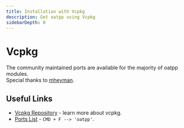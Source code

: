 ```yaml
---
title: Installation with Vcpkg
description: Get oatpp using Vcpkg
sidebarDepth: 0
---
```


# Vcpkg <seo/>

The community maintained ports are available for the majority of oatpp modules.  
Special thanks to [mheyman](https://github.com/mheyman).

## Useful Links

- [Vcpkg Repository](https://github.com/microsoft/vcpkg) - learn more about vcpkg.
- [Ports List](https://github.com/microsoft/vcpkg/tree/master/ports) - `CMD + F --> 'oatpp'`.
